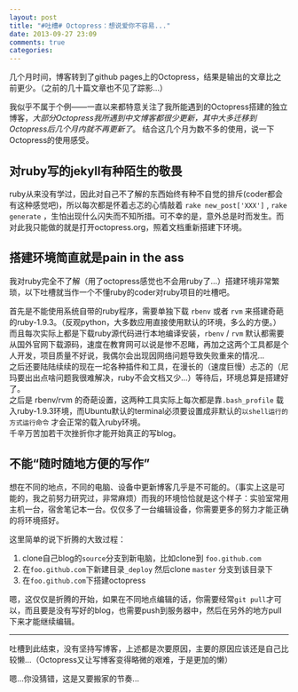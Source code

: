 ```yaml
---
layout: post
title: "#吐槽# Octopress：想说爱你不容易..."
date: 2013-09-27 23:09
comments: true
categories: 
---
```


几个月时间，博客转到了github pages上的Octopress，结果是输出的文章比之前更少。（之前的几十篇文章也不见了踪影...）

我似乎不属于个例——一直以来都特意关注了我所能遇到的Octopress搭建的独立博客，*大部分Octopress我所遇到中文博客都很少更新，其中大多迁移到Octopress后几个月内就不再更新了*。
结合这几个月为数不多的使用，说一下Octopress的使用感受。

## 对ruby写的jekyll有种陌生的敬畏

ruby从来没有学过，因此对自己不了解的东西始终有种不自觉的排斥(coder都会有这种感觉吧)，所以每次都是怀着忐忑的心情敲着 `rake new_post['XXX']` , `rake generate` ，生怕出现什么闪失而不知所措。可不幸的是，意外总是时而发生。而对此我只能做的就是打开octopress.org，照着文档重新搭建下环境。

## 搭建环境简直就是pain in the ass

我对ruby完全不了解（用了octopress感觉也不会用ruby了...）搭建环境非常繁琐，以下吐槽就当作一个不懂ruby的coder对ruby项目的吐槽吧。

首先是不能使用系统自带的ruby程序，需要单独下载 `rbenv` 或者 `rvm` 来搭建奇葩的ruby-1.9.3。（反观python，大多数应用直接使用默认的环境，多么的方便。）  
而且每次实际上都是下载ruby源代码进行本地编译安装，`rbenv` / `rvm` 默认都需要从国外官网下载源码，速度在教育网可以说是惨不忍睹，再加之这两个工具都是个人开发，项目质量不好说，我偶尔会出现因网络问题导致失败重来的情况...  
之后还要陆陆续续的现在一坨各种插件和工具，在漫长的（速度巨慢）忐忑的（尼玛要出出点啥问题我很难解决，ruby不会文档又少...）等待后，环境总算是搭建好了。  
之后是 rbenv/rvm 的奇葩设置，这两种工具实际上每次都是靠`.bash_profile` 载入ruby-1.9.3环境，而Ubuntu默认的terminal必须要设置成非默认的`以shell运行的方式运行命令` 才会正常的载入ruby环境。  
千辛万苦加若干次挫折你才能开始真正的写blog。  

## 不能“随时随地方便的写作”

想在不同的地点，不同的电脑、设备中更新博客几乎是不可能的。（事实上这是可能的，我之前努力研究过，非常麻烦）而我的环境恰恰就是这个样子：实验室常用主机一台，宿舍笔记本一台。仅仅多了一台编辑设备，你需要更多的努力才能正确的将环境搭好。

这里简单的说下折腾的大致过程：

1. clone自己blog的`source`分支到新电脑，比如clone到 `foo.github.com`
2. 在`foo.github.com`下新建目录`_deploy` 然后clone `master` 分支到该目录下
3. 在`foo.github.com`下搭建octopress

嗯，这仅仅是折腾的开始，如果在不同地点编辑的话，你需要经常`git pull`才可以，而且要是没有写好的blog，也需要push到服务器中，然后在另外的地方pull下来才能继续编辑。

_______

吐槽到此结束，没有坚持写博客，上述都是次要原因，主要的原因应该还是自己比较懒...（Octopress又让写博客变得略微的艰难，于是更加的懒）

嗯...你没猜错，这是又要搬家的节奏...


